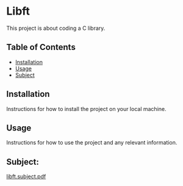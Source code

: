 # Libft
This project is about coding a C library.

## Table of Contents

- [Installation](#installation)
- [Usage](#usage)
- [Subject](#subject)

## Installation

Instructions for how to install the project on your local machine.

## Usage

Instructions for how to use the project and any relevant information.


## Subject:
[libft.subject.pdf](https://github.com/linhtng/Libft/files/10086456/libft.subject.pdf)
